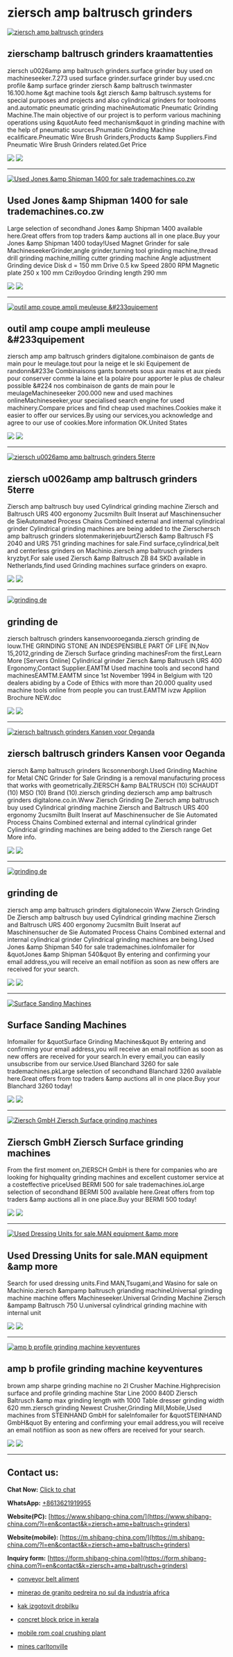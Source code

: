 # ziersch amp baltrusch grinders

<a href="https://swt.shibang-china.com/?l=en&img&k=ziersch+amp+baltrusch+grinders" target="_blank">![ziersch amp baltrusch grinders](http://static.shibang-china.com/all-800x300/188.jpg)</a>

## zierschamp baltrusch grinders kraamattenties
ziersch u0026amp amp baltrusch grinders.surface grinder buy used on machineseeker.7.273 used surface grinder.surface grinder buy used.cnc profile &amp surface grinder ziersch &amp baltrusch twinmaster 16.100.home &gt machine tools &gt ziersch &amp baltrusch.systems for special purposes and projects and also cylindrical grinders for toolrooms and.automatic pneumatic grinding machineAutomatic Pneumatic Grinding Machine.The main objective of our project is to perform various machining operations using &quotAuto feed mechanism&quot in grinding machine with the help of pneumatic sources.Pnumatic Grinding Machine ecalificare.Pneumatic Wire Brush Grinders,Products &amp Suppliers.Find Pneumatic Wire Brush Grinders related.Get Price


<a href="https://whatsapp.shibangsoft.com/WhatsApp.php" target="_blank" title="WhatsApp">![](http://static.shibang-china.com/icon/whatsapp.png)</a> <a href="https://swt.shibang-china.com/?l=en&icon&k=ziersch+amp+baltrusch+grinders" target="_blank">![](http://static.shibang-china.com/icon/chat-en.png)</a>

---

<a href="https://swt.shibang-china.com/?l=en&img&k=ziersch+amp+baltrusch+grinders" target="_blank">![Used Jones &amp Shipman 1400 for sale trademachines.co.zw](http://static.shibang-china.com/all-800x300/17.jpg)</a>

## Used Jones &amp Shipman 1400 for sale trademachines.co.zw
Large selection of secondhand Jones &amp Shipman 1400 available here.Great offers from top traders &amp auctions all in one place.Buy your Jones &amp Shipman 1400 today!Used Magnet Grinder for sale MachineseekerGrinder,angle grinder,turning tool grinding machine,thread drill grinding machine,milling cutter grinding machine Angle adjustment Grinding device Disk d = 150 mm Drive 0.5 kw Speed 2800 RPM Magnetic plate 250 x 100 mm Czi9oydoo Grinding length 290 mm


<a href="https://whatsapp.shibangsoft.com/WhatsApp.php" target="_blank" title="WhatsApp">![](http://static.shibang-china.com/icon/whatsapp.png)</a> <a href="https://swt.shibang-china.com/?l=en&icon&k=ziersch+amp+baltrusch+grinders" target="_blank">![](http://static.shibang-china.com/icon/chat-en.png)</a>

---

<a href="https://swt.shibang-china.com/?l=en&img&k=ziersch+amp+baltrusch+grinders" target="_blank">![outil amp coupe ampli meuleuse &#233quipement](http://static.shibang-china.com/all-800x300/1026.jpg)</a>

## outil amp coupe ampli meuleuse &#233quipement
ziersch amp amp baltrusch grinders digitalone.combinaison de gants de main pour le meulage.tout pour la neige et le ski Equipement de randonn&#233e Combinaisons gants bonnets sous aux mains et aux pieds pour conserver comme la laine et la polaire pour apporter le plus de chaleur possible &#224 nos combinaison de gants de main pour le meulageMachineseeker 200.000 new and used machines onlineMachineseeker,your specialised search engine for used machinery.Compare prices and find cheap used machines.Cookies make it easier to offer our services.By using our services,you acknowledge and agree to our use of cookies.More information OK.United States


<a href="https://whatsapp.shibangsoft.com/WhatsApp.php" target="_blank" title="WhatsApp">![](http://static.shibang-china.com/icon/whatsapp.png)</a> <a href="https://swt.shibang-china.com/?l=en&icon&k=ziersch+amp+baltrusch+grinders" target="_blank">![](http://static.shibang-china.com/icon/chat-en.png)</a>

---

<a href="https://swt.shibang-china.com/?l=en&img&k=ziersch+amp+baltrusch+grinders" target="_blank">![ziersch u0026amp amp baltrusch grinders 5terre](http://static.shibang-china.com/all-800x300/1398.jpg)</a>

## ziersch u0026amp amp baltrusch grinders 5terre
Ziersch amp baltrusch buy used Cylindrical grinding machine Ziersch and Baltrusch URS 400 ergonomy 2ucsmiltn Built Inserat auf Maschinensucher de SieAutomated Process Chains Combined external and internal cylindrical grinder Cylindrical grinding machines are being added to the Zierschersch amp baltrusch grinders slotenmakerinjebuurtZiersch &amp Baltrusch FS 2040 and URS 751 grinding machines for sale.Find surface,cylindrical,belt and centerless grinders on Machinio.ziersch amp baltrusch grinders kryzbyt.For sale used Ziersch &amp Baltrusch ZB 84 SKD available in Netherlands,find used Grinding machines surface grinders on exapro.


<a href="https://whatsapp.shibangsoft.com/WhatsApp.php" target="_blank" title="WhatsApp">![](http://static.shibang-china.com/icon/whatsapp.png)</a> <a href="https://swt.shibang-china.com/?l=en&icon&k=ziersch+amp+baltrusch+grinders" target="_blank">![](http://static.shibang-china.com/icon/chat-en.png)</a>

---

<a href="https://swt.shibang-china.com/?l=en&img&k=ziersch+amp+baltrusch+grinders" target="_blank">![grinding de](http://static.shibang-china.com/all-800x300/338.jpg)</a>

## grinding de
ziersch baltrusch grinders kansenvooroeganda.ziersch grinding de louw.THE GRINDING STONE AN INDESPENSIBLE PART OF LIFE IN,Nov 15,2012,grinding de Ziersch Surface grinding machinesFrom the first,Learn More [Servers Online] Cylindrical grinder Ziersch &amp Baltrusch URS 400 Ergonomy,Contact Supplier.EAMTM Used machine tools and second hand machinesEAMTM.EAMTM since 1st November 1994 in Belgium with 120 dealers abiding by a Code of Ethics with more than 20.000 quality used machine tools online from people you can trust.EAMTM ivzw Appliion Brochure NEW.doc


<a href="https://whatsapp.shibangsoft.com/WhatsApp.php" target="_blank" title="WhatsApp">![](http://static.shibang-china.com/icon/whatsapp.png)</a> <a href="https://swt.shibang-china.com/?l=en&icon&k=ziersch+amp+baltrusch+grinders" target="_blank">![](http://static.shibang-china.com/icon/chat-en.png)</a>

---

<a href="https://swt.shibang-china.com/?l=en&img&k=ziersch+amp+baltrusch+grinders" target="_blank">![ziersch baltrusch grinders Kansen voor Oeganda](http://static.shibang-china.com/all-800x300/45.jpg)</a>

## ziersch baltrusch grinders Kansen voor Oeganda
ziersch &amp baltrusch grinders lkcsonnenborgh.Used Grinding Machine for Metal CNC Grinder for Sale Grinding is a removal manufacturing process that works with geometrically.ZIERSCH &amp BALTRUSCH (10) SCHAUDT (10) MSO (10) Brand (10).ziersch grinding deziersch amp amp baltrusch grinders digitalone.co.in.Www Ziersch Grinding De Ziersch amp baltrusch buy used Cylindrical grinding machine Ziersch and Baltrusch URS 400 ergonomy 2ucsmiltn Built Inserat auf Maschinensucher de Sie Automated Process Chains Combined external and internal cylindrical grinder Cylindrical grinding machines are being added to the Ziersch range Get More info.


<a href="https://whatsapp.shibangsoft.com/WhatsApp.php" target="_blank" title="WhatsApp">![](http://static.shibang-china.com/icon/whatsapp.png)</a> <a href="https://swt.shibang-china.com/?l=en&icon&k=ziersch+amp+baltrusch+grinders" target="_blank">![](http://static.shibang-china.com/icon/chat-en.png)</a>

---

<a href="https://swt.shibang-china.com/?l=en&img&k=ziersch+amp+baltrusch+grinders" target="_blank">![grinding de](http://static.shibang-china.com/all-800x300/1239.jpg)</a>

## grinding de
ziersch amp amp baltrusch grinders digitalonecoin Www Ziersch Grinding De Ziersch amp baltrusch buy used Cylindrical grinding machine Ziersch and Baltrusch URS 400 ergonomy 2ucsmiltn Built Inserat auf Maschinensucher de Sie Automated Process Chains Combined external and internal cylindrical grinder Cylindrical grinding machines are being.Used Jones &amp Shipman 540 for sale trademachines.ioInfomailer for &quotJones &amp Shipman 540&quot By entering and confirming your email address,you will receive an email notifiion as soon as new offers are received for your search.


<a href="https://whatsapp.shibangsoft.com/WhatsApp.php" target="_blank" title="WhatsApp">![](http://static.shibang-china.com/icon/whatsapp.png)</a> <a href="https://swt.shibang-china.com/?l=en&icon&k=ziersch+amp+baltrusch+grinders" target="_blank">![](http://static.shibang-china.com/icon/chat-en.png)</a>

---

<a href="https://swt.shibang-china.com/?l=en&img&k=ziersch+amp+baltrusch+grinders" target="_blank">![Surface Sanding Machines](http://static.shibang-china.com/all-800x300/427.jpg)</a>

## Surface Sanding Machines
Infomailer for &quotSurface Grinding Machines&quot By entering and confirming your email address,you will receive an email notifiion as soon as new offers are received for your search.In every email,you can easily unsubscribe from our service.Used Blanchard 3260 for sale trademachines.pkLarge selection of secondhand Blanchard 3260 available here.Great offers from top traders &amp auctions all in one place.Buy your Blanchard 3260 today!


<a href="https://whatsapp.shibangsoft.com/WhatsApp.php" target="_blank" title="WhatsApp">![](http://static.shibang-china.com/icon/whatsapp.png)</a> <a href="https://swt.shibang-china.com/?l=en&icon&k=ziersch+amp+baltrusch+grinders" target="_blank">![](http://static.shibang-china.com/icon/chat-en.png)</a>

---

<a href="https://swt.shibang-china.com/?l=en&img&k=ziersch+amp+baltrusch+grinders" target="_blank">![Ziersch GmbH Ziersch Surface grinding machines](http://static.shibang-china.com/all-800x300/426.jpg)</a>

## Ziersch GmbH Ziersch Surface grinding machines
From the first moment on,ZIERSCH GmbH is there for companies who are looking for highquality grinding machines and excellent customer service at a costeffective priceUsed BERMI 500 for sale trademachines.ioLarge selection of secondhand BERMI 500 available here.Great offers from top traders &amp auctions all in one place.Buy your BERMI 500 today!


<a href="https://whatsapp.shibangsoft.com/WhatsApp.php" target="_blank" title="WhatsApp">![](http://static.shibang-china.com/icon/whatsapp.png)</a> <a href="https://swt.shibang-china.com/?l=en&icon&k=ziersch+amp+baltrusch+grinders" target="_blank">![](http://static.shibang-china.com/icon/chat-en.png)</a>

---

<a href="https://swt.shibang-china.com/?l=en&img&k=ziersch+amp+baltrusch+grinders" target="_blank">![Used Dressing Units for sale.MAN equipment &amp more](http://static.shibang-china.com/all-800x300/589.jpg)</a>

## Used Dressing Units for sale.MAN equipment &amp more
Search for used dressing units.Find MAN,Tsugami,and Wasino for sale on Machinio.ziersch &ampamp baltrusch grianding machineUniversal grinding machine machine offers Machineseeker.Universal Grinding Machine Ziersch &ampamp Baltrusch 750 U.universal cylindrical grinding machine with internal unit


<a href="https://whatsapp.shibangsoft.com/WhatsApp.php" target="_blank" title="WhatsApp">![](http://static.shibang-china.com/icon/whatsapp.png)</a> <a href="https://swt.shibang-china.com/?l=en&icon&k=ziersch+amp+baltrusch+grinders" target="_blank">![](http://static.shibang-china.com/icon/chat-en.png)</a>

---

<a href="https://swt.shibang-china.com/?l=en&img&k=ziersch+amp+baltrusch+grinders" target="_blank">![amp b profile grinding machine keyventures](http://static.shibang-china.com/all-800x300/93.jpg)</a>

## amp b profile grinding machine keyventures
brown amp sharpe grinding machine no 2l Crusher Machine.Highprecision surface and profile grinding machine Star Line 2000 840D Ziersch Baltrusch &amp max grinding length with 1000 Table dresser grinding width 620 mm.ziersch grinding Newest Crusher,Grinding Mill,Mobile,Used machines from STEINHAND GmbH for saleInfomailer for &quotSTEINHAND GmbH&quot By entering and confirming your email address,you will receive an email notifiion as soon as new offers are received for your search.


<a href="https://whatsapp.shibangsoft.com/WhatsApp.php" target="_blank" title="WhatsApp">![](http://static.shibang-china.com/icon/whatsapp.png)</a> <a href="https://swt.shibang-china.com/?l=en&icon&k=ziersch+amp+baltrusch+grinders" target="_blank">![](http://static.shibang-china.com/icon/chat-en.png)</a>

---
## Contact us:

**Chat Now:** [Click to chat](https://swt.shibang-china.com?l=en&contact&k=ziersch+amp+baltrusch+grinders)

**WhatsApp:**  [+8613621919955](https://whatsapp.shibangsoft.com/WhatsApp.php)

**Website(PC):** [https://www.shibang-china.com/](https://www.shibang-china.com/?l=en&contact&k=ziersch+amp+baltrusch+grinders)

**Website(mobile):** [https://m.shibang-china.com/](https://m.shibang-china.com/?l=en&contact&k=ziersch+amp+baltrusch+grinders)

**Inquiry form:** [https://form.shibang-china.com](https://form.shibang-china.com?l=en&contact&k=ziersch+amp+baltrusch+grinders)

* [conveyor belt aliment](../116/conveyor%20belt%20aliment.md)

* [minerao de granito pedreira no sul da industria africa](../112/minerao%20de%20granito%20pedreira%20no%20sul%20da%20industria%20africa.md)

* [kak izgotovit drobilku](../116/kak%20izgotovit%20drobilku.md)

* [concret block price in kerala](../115/concret%20block%20price%20in%20kerala.md)

* [mobile rom coal crushing plant](../122/mobile%20rom%20coal%20crushing%20plant.md)

* [mines carltonville](../120/mines%20carltonville.md)